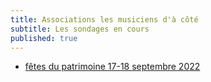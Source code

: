 ```yaml
---
title: Associations les musiciens d'à côté
subtitle: Les sondages en cours
published: true
---
```



- [fêtes du patrimoine 17-18 septembre 2022](https://framadate.org/Fj8cPo26miPrSWVJ)

